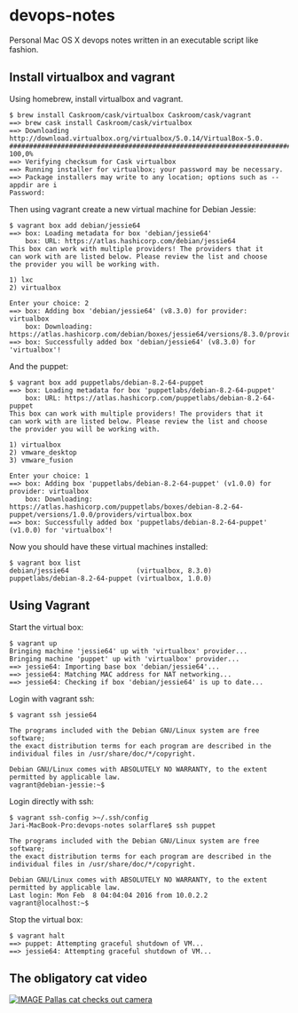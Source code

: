 # devops-notes

Personal Mac OS X devops notes written in an executable script like fashion.

## Install virtualbox and vagrant

Using homebrew, install virtualbox and vagrant.

```
$ brew install Caskroom/cask/virtualbox Caskroom/cask/vagrant
==> brew cask install Caskroom/cask/virtualbox
==> Downloading http://download.virtualbox.org/virtualbox/5.0.14/VirtualBox-5.0.
######################################################################## 100,0%
==> Verifying checksum for Cask virtualbox
==> Running installer for virtualbox; your password may be necessary.
==> Package installers may write to any location; options such as --appdir are i
Password:
```

Then using vagrant create a new virtual machine for Debian Jessie:

```
$ vagrant box add debian/jessie64
==> box: Loading metadata for box 'debian/jessie64'
    box: URL: https://atlas.hashicorp.com/debian/jessie64
This box can work with multiple providers! The providers that it
can work with are listed below. Please review the list and choose
the provider you will be working with.

1) lxc
2) virtualbox

Enter your choice: 2
==> box: Adding box 'debian/jessie64' (v8.3.0) for provider: virtualbox
    box: Downloading: https://atlas.hashicorp.com/debian/boxes/jessie64/versions/8.3.0/providers/virtualbox.box
==> box: Successfully added box 'debian/jessie64' (v8.3.0) for 'virtualbox'!
```

And the puppet:

```
$ vagrant box add puppetlabs/debian-8.2-64-puppet
==> box: Loading metadata for box 'puppetlabs/debian-8.2-64-puppet'
    box: URL: https://atlas.hashicorp.com/puppetlabs/debian-8.2-64-puppet
This box can work with multiple providers! The providers that it
can work with are listed below. Please review the list and choose
the provider you will be working with.

1) virtualbox
2) vmware_desktop
3) vmware_fusion

Enter your choice: 1
==> box: Adding box 'puppetlabs/debian-8.2-64-puppet' (v1.0.0) for provider: virtualbox
    box: Downloading: https://atlas.hashicorp.com/puppetlabs/boxes/debian-8.2-64-puppet/versions/1.0.0/providers/virtualbox.box
==> box: Successfully added box 'puppetlabs/debian-8.2-64-puppet' (v1.0.0) for 'virtualbox'!
```

Now you should have these virtual machines installed:

```
$ vagrant box list
debian/jessie64                 (virtualbox, 8.3.0)
puppetlabs/debian-8.2-64-puppet (virtualbox, 1.0.0)
```

## Using Vagrant

Start the virtual box:

```
$ vagrant up
Bringing machine 'jessie64' up with 'virtualbox' provider...
Bringing machine 'puppet' up with 'virtualbox' provider...
==> jessie64: Importing base box 'debian/jessie64'...
==> jessie64: Matching MAC address for NAT networking...
==> jessie64: Checking if box 'debian/jessie64' is up to date...
```

Login with vagrant ssh:

```
$ vagrant ssh jessie64

The programs included with the Debian GNU/Linux system are free software;
the exact distribution terms for each program are described in the
individual files in /usr/share/doc/*/copyright.

Debian GNU/Linux comes with ABSOLUTELY NO WARRANTY, to the extent
permitted by applicable law.
vagrant@debian-jessie:~$
```

Login directly with ssh:

```
$ vagrant ssh-config >~/.ssh/config 
Jari-MacBook-Pro:devops-notes solarflare$ ssh puppet

The programs included with the Debian GNU/Linux system are free software;
the exact distribution terms for each program are described in the
individual files in /usr/share/doc/*/copyright.

Debian GNU/Linux comes with ABSOLUTELY NO WARRANTY, to the extent
permitted by applicable law.
Last login: Mon Feb  8 04:04:04 2016 from 10.0.2.2
vagrant@localhost:~$
```

Stop the virtual box:

```
$ vagrant halt
==> puppet: Attempting graceful shutdown of VM...
==> jessie64: Attempting graceful shutdown of VM...
```

## The obligatory cat video

[![IMAGE Pallas cat checks out camera](http://img.youtube.com/vi/gIXw-3H48yU/0.jpg)](http://www.youtube.com/watch?v=gIXw-3H48yU)

